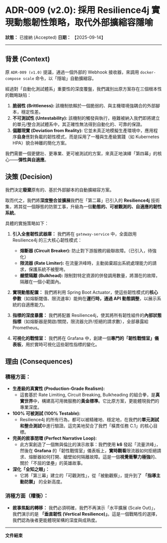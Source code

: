 # ADR-009 (v2.0): 採用 Resilience4j 實現動態韌性策略，取代外部擴縮容隱喻

**狀態：** 已接納 (Accepted)
**日期：** 【2025-09-14】

---

## 背景 (Context)

原 `ADR-009 (v1.0)` 提議，通過一個外部的 Webhook 接收器，來調用 `docker-compose scale` 命令，以「隱喻」自動擴縮容。

經過對「自動化測試體系」重要性的深度覆盤，我們識別出原方案存在三個根本性的戰略缺陷：
1.  **脆弱性 (Brittleness):** 該機制依賴於一個脆弱的、與主機環境強耦合的外部腳本，穩定性差。
2.  **不可測試性 (Untestability):** 該機制的觸發與執行，極難被納入我們即將建立的單元/整合測試體系中，其正確性無法得到自動化的、可靠的保證。
3.  **偏離現實 (Deviation from Reality):** 它並未真正地模擬生產環境中，應用程序**自身**應對負載的韌性模式，而是採用了一種與生產級實踐（如 Kubernetes HPA）貌合神離的簡化方案。

我們需要一個更健壯、更專業、更可被測試的方案，來真正地演繹「第四幕」的核心——**彈性與自適應**。

## 決策 (Decision)

我們決定**廢棄**原有的、基於外部腳本的自動擴縮容方案。

取而代之，我們將**深度整合並擴展**我們在「第二幕」已引入的 **Resilience4j** 技術集，將其從一個靜態的防禦工事，升級為一個**動態的、可被觀測的、自適應的韌性系統**。

具體的實施策略如下：

1.  **引入全套韌性武器庫：** 我們將在 `gateway-service` 中，全面啟用 Resilience4j 的三大核心韌性模式：
    *   **熔斷器 (Circuit Breaker):** 防止對下游服務的級聯故障。（已引入，待強化）
    *   **限流器 (Rate Limiter):** 在流量洪峰時，主動拋棄超出系統處理能力的請求，保護系統不被壓垮。
    *   **艙壁隔離 (Bulkhead):** 限制對特定資源的併發調用數量，將潛在的故障，隔離在一個小範圍內。

2.  **實現動態配置：** 我們將利用 Spring Boot Actuator，使這些韌性模式的**核心參數**（如熔斷閾值、限流速率）能夠在**運行時，通過 API 動態調整**，以展示系統的自適應能力。

3.  **指標的深度暴露：** 我們將配置 Resilience4j，使其將所有韌性組件的**內部狀態指標**（如熔斷器是開啟/關閉，限流器允許/拒絕的請求數），全部暴露給 Prometheus。

4.  **可視化的戰情室：** 我們將在 Grafana 中，創建一個**專門的「韌性戰情室」儀表板**，用於實時可視化這些韌性指標的變化。

## 理由 (Consequences)

### 積極方面：

*   **生產級的真實性 (Production-Grade Realism):**
    *   這套基於 Rate Limiting, Circuit Breaking, Bulkheading 的組合拳，是**真實世界**中，構建高可用微服務的**黃金標準**。它比原方案，更能體現我們的專業深度。
*   **100% 可被測試 (100% Testable):**
    *   Resilience4j 的所有行為，都可以被精確地、穩定地，在我們的**單元測試和整合測試**中進行驗證。這完美地契合了我們「橫貫任務 C.1」的核心目標。
*   **完美的敘事閉環 (Perfect Narrative Loop):**
    *   此方案創造了一個無與倫比的演示故事：我們使用 **k6** 發起「流量洪峰」，然後在 **Grafana** 的「韌性戰情室」儀表板上，**實時觀看**限流器如何拒絕請求、熔斷器如何打開、艙壁如何隔離故障。這是一個**視覺衝擊力極強**的、關於「不屈的堡壘」的英雄故事。
*   **深化「全知之眼」：**
    *   它將「第三幕」建立的「可觀測性」，從「被動觀察」，提升到了 **「指導主動防禦」** 的全新高度。

### 消極方面（權衡）：

*   **敘事焦點的轉移：** 我們必須明確，我們不再演示「水平擴展 (Scale Out)」，我們演示的是 **「垂直韌性 (Vertical Resilience)」**。這是一個戰略性的選擇，我們認為後者更能體現架構的深度與成熟度。

---
**文件結束**